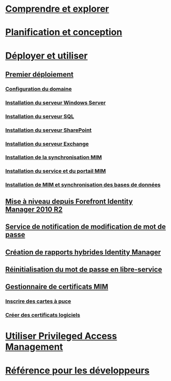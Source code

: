 # [Comprendre et explorer](/microsoft-identity-manager/understand-explore/microsoft-identity-manager-2016)
# [Planification et conception](/microsoft-identity-manager/plan-design/microsoft-identity-manager-2016-supported-platforms)
# [Déployer et utiliser](microsoft-identity-manager-deploy.md)
## [Premier déploiement](microsoft-identity-manager-deploy.md)
### [Configuration du domaine](preparing-domain.md)
### [Installation du serveur Windows Server](prepare-server-ws2012r2.md)
### [Installation du serveur SQL](prepare-server-sql2014.md)
### [Installation du serveur SharePoint](prepare-server-sharepoint.md)
### [Installation du serveur Exchange](prepare-server-exchange.md)
### [Installation de la synchronisation MIM](install-mim-sync.md)
### [Installation du service et du portail MIM](install-mim-service-portal.md)
### [Installation de MIM et synchronisation des bases de données](install-mim-sync-ad-service.md)
## [Mise à niveau depuis Forefront Identity Manager 2010 R2](microsoft-identity-manager-2016-upgrade-from-fim-2010-R2.md)
## [Service de notification de modification de mot de passe](deploying-mim-password-change-notification-service-on-domain-controller.md)
## [Création de rapports hybrides Identity Manager](working-with-identity-manager-hybrid-reporting.md)
## [Réinitialisation du mot de passe en libre-service](working-with-self-service-password-reset.md)
## [Gestionnaire de certificats MIM](working-with-mim-certificate-manager.md)
### [Inscrire des cartes à puce](certificate-manager-for-non-administrators.md)
### [Créer des certificats logiciels](certificate-manager-for-software-certificates.md)
# [Utiliser Privileged Access Management](/microsoft-identity-manager/pam/privileged-identity-management-for-active-directory-domain-services)
# [Référence pour les développeurs](/microsoft-identity-manager/reference/microsoft-identity-manager-2016-developer-reference)


<!--HONumber=Jul16_HO3-->


